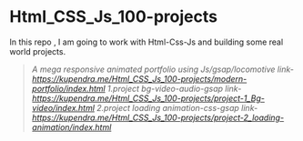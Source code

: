 # Html_CSS_Js_100-projects
In this repo , I am going to work with Html-Css-Js and building some real world projects.

>*A mega responsive animated portfolio using Js/gsap/locomotive link-https://kupendra.me/Html_CSS_Js_100-projects/modern-portfolio/index.html*
>*1.project bg-video-audio-gsap link-https://kupendra.me/Html_CSS_Js_100-projects/project-1_Bg-video/index.html*
>*2.project loading animation-css-gsap link-https://kupendra.me/Html_CSS_Js_100-projects/project-2_loading-animation/index.html*
